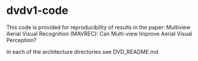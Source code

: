 # dvdv1-code
This code is provided for reproducibility of results in the paper: Multiview Aerial Visual Recognition (MAVREC):
Can Multi-view Improve Aerial Visual Perception?


In each of the architecture directories see DVD_README.md 
